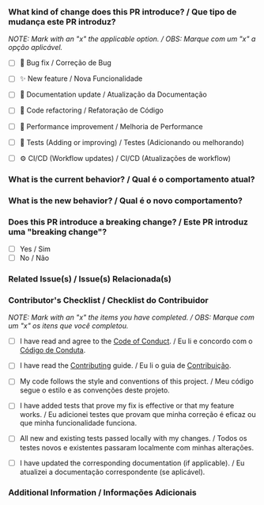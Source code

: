 <!--
Thank you for your contribution! / Obrigado por sua contribuição!
Please provide as much information as possible. / Por favor, forneça o máximo de informações possível.
-->

### What kind of change does this PR introduce? / Que tipo de mudança este PR introduz?
*NOTE: Mark with an "x" the applicable option. / OBS: Marque com um "x" a opção aplicável.*

- [ ] 🐞 Bug fix / Correção de Bug
- [ ] ✨ New feature / Nova Funcionalidade
- [ ] 📖 Documentation update / Atualização da Documentação
- [ ] 💎 Code refactoring / Refatoração de Código
- [ ] 🚀 Performance improvement / Melhoria de Performance
- [ ] 🧪 Tests (Adding or improving) / Testes (Adicionando ou melhorando)
- [ ] ⚙️ CI/CD (Workflow updates) / CI/CD (Atualizações de workflow)



### What is the current behavior? / Qual é o comportamento atual?
<!--
Please describe the current behavior that you are modifying.
Por favor, descreva o comportamento atual que você está modificando.

If applicable, link to the related issue. Ex: "Currently, login fails when... (see #123)"
Se aplicável, vincule a issue relacionada. Ex: "Atualmente, o login falha quando... (ver #123)"
-->



### What is the new behavior? / Qual é o novo comportamento?
<!--
Please describe the behavior that this PR introduces.
Por favor, descreva o comportamento que este PR introduz.
-->


### Does this PR introduce a breaking change? / Este PR introduz uma "breaking change"?

- [ ] Yes / Sim
- [ ] No / Não

<!--
If yes, please describe the impact and migration path below.
Se sim, por favor, descreva o impacto e o plano de migração abaixo.
-->



### Related Issue(s) / Issue(s) Relacionada(s)
<!--
Please link the issue that this PR resolves. Use a keyword like "Closes" to automatically close the issue.
Por favor, vincule a issue que este PR resolve. Use uma palavra-chave como "Closes" para fechar a issue automaticamente.
Ex: Closes #123, Fixes #456
-->



### Contributor's Checklist / Checklist do Contribuidor
*NOTE: Mark with an "x" the items you have completed. / OBS: Marque com um "x" os itens que você completou.*

- [ ] I have read and agree to the [Code of Conduct](https://github.com/AppSec-Digital/appseclabsPlataform?tab=coc-ov-file#readme). / Eu li e concordo com o [Código de Conduta](https://github.com/AppSec-Digital/appseclabsPlataform?tab=coc-ov-file#readme).
- [ ] I have read the [Contributing](https://github.com/AppSec-Digital/appseclabsPlataform/blob/main/.github/CONTRIBUTING.md) guide. / Eu li o guia de [Contribuição](https://github.com/AppSec-Digital/appseclabsPlataform/blob/main/.github/CONTRIBUTING.md).
- [ ] My code follows the style and conventions of this project. / Meu código segue o estilo e as convenções deste projeto.
- [ ] I have added tests that prove my fix is effective or that my feature works. / Eu adicionei testes que provam que minha correção é eficaz ou que minha funcionalidade funciona.
- [ ] All new and existing tests passed locally with my changes. / Todos os testes novos e existentes passaram localmente com minhas alterações.
- [ ] I have updated the corresponding documentation (if applicable). / Eu atualizei a documentação correspondente (se aplicável).



### Additional Information / Informações Adicionais
<!--
Any other information that is important to this PR, such as before/after screenshots for UI changes.
Qualquer outra informação que seja importante para este PR, como capturas de tela de antes e depois para mudanças de UI.
-->

